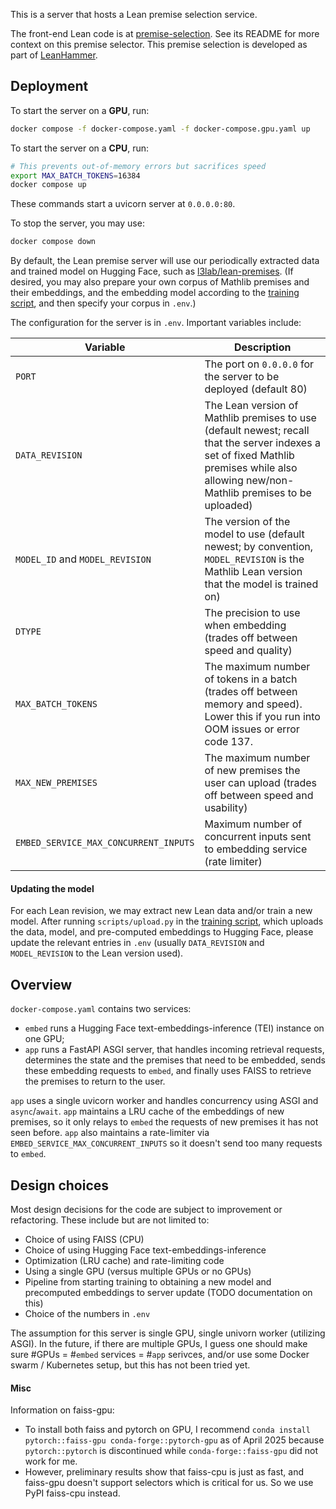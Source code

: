 This is a server that hosts a Lean premise selection service.

The front-end Lean code is at [premise-selection](https://github.com/hanwenzhu/premise-selection). See its README for more context on this premise selector.
This premise selection is developed as part of [LeanHammer](https://github.com/JOSHCLUNE/LeanHammer).

## Deployment

To start the server on a **GPU**, run:

```sh
docker compose -f docker-compose.yaml -f docker-compose.gpu.yaml up
```

To start the server on a **CPU**, run:

```sh
# This prevents out-of-memory errors but sacrifices speed
export MAX_BATCH_TOKENS=16384
docker compose up
```

These commands start a uvicorn server at `0.0.0.0:80`.

To stop the server, you may use:

```sh
docker compose down
```

By default, the Lean premise server will use our periodically extracted data and trained model on Hugging Face, such as [l3lab/lean-premises](https://huggingface.com/datasets/l3lab/lean-premises). (If desired, you may also prepare your own corpus of Mathlib premises and their embeddings, and the embedding model according to the [training script](https://github.com/hanwenzhu/LeanHammer-training), and then specify your corpus in `.env`.)

The configuration for the server is in `.env`. Important variables include:

| Variable | Description |
|----------|-------------|
| `PORT` | The port on `0.0.0.0` for the server to be deployed (default 80) |
| `DATA_REVISION` | The Lean version of Mathlib premises to use (default newest; recall that the server indexes a set of fixed Mathlib premises while also allowing new/non-Mathlib premises to be uploaded) |
| `MODEL_ID` and `MODEL_REVISION` | The version of the model to use (default newest; by convention, `MODEL_REVISION` is the Mathlib Lean version that the model is trained on) |
| `DTYPE` | The precision to use when embedding (trades off between speed and quality) |
| `MAX_BATCH_TOKENS` | The maximum number of tokens in a batch (trades off between memory and speed). Lower this if you run into OOM issues or error code 137. |
| `MAX_NEW_PREMISES` | The maximum number of new premises the user can upload (trades off between speed and usability) |
| `EMBED_SERVICE_MAX_CONCURRENT_INPUTS` | Maximum number of concurrent inputs sent to embedding service (rate limiter) |

#### Updating the model

For each Lean revision, we may extract new Lean data and/or train a new model. After running `scripts/upload.py` in the [training script](https://github.com/hanwenzhu/LeanHammer-training), which uploads the data, model, and pre-computed embeddings to Hugging Face, please update the relevant entries in `.env` (usually `DATA_REVISION` and `MODEL_REVISION` to the Lean version used).

## Overview

`docker-compose.yaml` contains two services:

* `embed` runs a Hugging Face text-embeddings-inference (TEI) instance on one GPU;
* `app` runs a FastAPI ASGI server, that handles incoming retrieval requests,
determines the state and the premises that need to be embedded,
sends these embedding requests to `embed`,
and finally uses FAISS to retrieve the premises to return to the user.

`app` uses a single uvicorn worker and handles concurrency using ASGI and `async`/`await`.
`app` maintains a LRU cache of the embeddings of new premises, so it only
relays to `embed` the requests of new premises it has not seen before.
`app` also maintains a rate-limiter via
`EMBED_SERVICE_MAX_CONCURRENT_INPUTS` so it doesn't send too many requests to `embed`.

## Design choices

Most design decisions for the code are subject to improvement or refactoring. These include but are not limited to:
* Choice of using FAISS (CPU)
* Choice of using Hugging Face text-embeddings-inference
* Optimization (LRU cache) and rate-limiting code
* Using a single GPU (versus multiple GPUs or no GPUs)
* Pipeline from starting training to obtaining a new model and precomputed embeddings to server update (TODO documentation on this)
* Choice of the numbers in `.env`

The assumption for this server is single GPU, single univorn worker (utilizing ASGI).
In the future, if there are multiple GPUs, I guess one should make sure #GPUs = #`embed` services = #`app` serivces,
and/or use some Docker swarm / Kubernetes setup,
but this has not been tried yet.

#### Misc
Information on faiss-gpu:
* To install both faiss and pytorch on GPU, I recommend `conda install pytorch::faiss-gpu conda-forge::pytorch-gpu` as of April 2025 because `pytorch::pytorch` is discontinued while `conda-forge::faiss-gpu` did not work for me.
* However, preliminary results show that faiss-cpu is just as fast, and faiss-gpu doesn't support selectors which is critical for us. So we use PyPI faiss-cpu instead.
